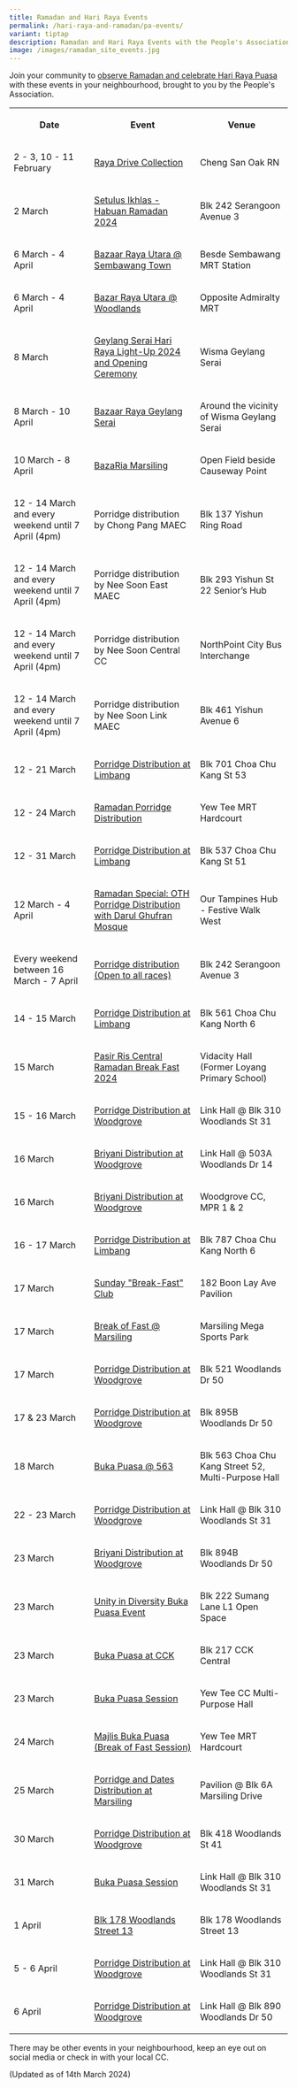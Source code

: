```yaml
---
title: Ramadan and Hari Raya Events
permalink: /hari-raya-and-ramadan/pa-events/
variant: tiptap
description: Ramadan and Hari Raya Events with the People's Association in 2024
image: /images/ramadan_site_events.jpg
---
```

<p>Join your community to <a href="https://www.pa.gov.sg/ramadan-and-hari-raya/ramadan-hari-raya-facts/" rel="noopener noreferrer nofollow" target="_blank">observe Ramadan and celebrate Hari Raya Puasa</a> with
these events in your neighbourhood, brought to you by the People's Association.</p>
<table>
<tbody>
<tr>
<th rowspan="1" colspan="1">
<p>Date</p>
</th>
<th rowspan="1" colspan="1">
<p>Event</p>
</th>
<th rowspan="1" colspan="1">
<p>Venue</p>
</th>
</tr>
<tr>
<td rowspan="1" colspan="1">
<p>2 - 3, 10 - 11 February</p>
</td>
<td rowspan="1" colspan="1">
<p><a href="https://www.facebook.com/Chengsancommunity/posts/pfbid02JhM687kqL5igeytXozCZyFcWNRCqZ3zzQwh4iVQ2pkecE3kCp8rgVpzbwr9NfhCul" rel="noopener noreferrer nofollow" target="_blank">Raya Drive Collection</a>
</p>
</td>
<td rowspan="1" colspan="1">
<p>Cheng San Oak RN</p>
</td>
</tr>
<tr>
<td rowspan="1" colspan="1">
<p>2 March</p>
</td>
<td rowspan="1" colspan="1">
<p><a href="https://www.facebook.com/melayu.braddellheights/posts/pfbid02zvQHYUX6FRNAQWKjKThWLLRyJFdqTNpa2dafTMwJKiTyD7EZNqrAh7DCVoKonSaVl" rel="noopener noreferrer nofollow" target="_blank">Setulus Ikhlas - Habuan Ramadan 2024</a>
</p>
</td>
<td rowspan="1" colspan="1">
<p>Blk 242 Serangoon Avenue 3</p>
</td>
</tr>
<tr>
<td rowspan="1" colspan="1">
<p>6 March - 4 April</p>
</td>
<td rowspan="1" colspan="1">
<p><a href="https://www.facebook.com/sembcentral/posts/pfbid02bic8gEZTnjaqGFoHaAcCiSLLmjmuf1xWHvt1oKEEz9ekjnxjsKj4EJGjeQZUxM1Vl" rel="noopener noreferrer nofollow" target="_blank">Bazaar Raya Utara @ Sembawang Town</a>
</p>
</td>
<td rowspan="1" colspan="1">
<p>Besde Sembawang MRT Station</p>
</td>
</tr>
<tr>
<td rowspan="1" colspan="1">
<p>6 March - 4 April</p>
</td>
<td rowspan="1" colspan="1">
<p><a href="https://www.facebook.com/wdlmaec/posts/pfbid0MzFHJNHwi7SNJmr6jCTppWFtEb5WejBqJV28nRDyriQ37JQvwmTFvtyZQeHGJXs5l" rel="noopener noreferrer nofollow" target="_blank">Bazar Raya Utara @ Woodlands</a>
</p>
</td>
<td rowspan="1" colspan="1">
<p>Opposite Admiralty MRT</p>
</td>
</tr>
<tr>
<td rowspan="1" colspan="1">
<p>8 March</p>
</td>
<td rowspan="1" colspan="1">
<p><a href="https://www.facebook.com/WismaGeylangSerai/posts/pfbid0CUdFtDr6qWAWY9aVeKVgZEm3Gbih9Ajd9d1ppVtpuidhioZfsTWsBjcYpxPGJLXbl" rel="noopener noreferrer nofollow" target="_blank">Geylang Serai Hari Raya Light-Up 2024 and Opening Ceremony</a>
</p>
</td>
<td rowspan="1" colspan="1">
<p>Wisma Geylang Serai</p>
</td>
</tr>
<tr>
<td rowspan="1" colspan="1">
<p>8 March - 10 April</p>
</td>
<td rowspan="1" colspan="1">
<p><a href="https://www.facebook.com/WismaGeylangSerai/posts/pfbid02zzmerai5P8KF8tzCN163rkVvmDMCvNNnA1yFf4WTMsGYosExFujHQEZxCQy1rZLXl" rel="noopener noreferrer nofollow" target="_blank">Bazaar Raya Geylang Serai</a>
</p>
</td>
<td rowspan="1" colspan="1">
<p>Around the vicinity of Wisma Geylang Serai</p>
</td>
</tr>
<tr>
<td rowspan="1" colspan="1">
<p>10 March - 8 April</p>
</td>
<td rowspan="1" colspan="1">
<p><a href="https://www.facebook.com/MarsilingHome/posts/pfbid02JHeVkS4SMPNBZM6doJrC8oPaLfBethuTTWGvu3NbRndZtu4VjyW9h3NK9jaNump1l" rel="noopener noreferrer nofollow" target="_blank">BazaRia Marsiling</a>
</p>
</td>
<td rowspan="1" colspan="1">
<p>Open Field beside Causeway Point</p>
</td>
</tr>
<tr>
<td rowspan="1" colspan="1">
<p>12 - 14 March and every weekend until 7 April (4pm)</p>
</td>
<td rowspan="1" colspan="1">
<p>Porridge distribution by Chong Pang MAEC</p>
</td>
<td rowspan="1" colspan="1">
<p>Blk 137 Yishun Ring Road</p>
</td>
</tr>
<tr>
<td rowspan="1" colspan="1">
<p>12 - 14 March and every weekend until 7 April (4pm)</p>
</td>
<td rowspan="1" colspan="1">
<p>Porridge distribution by Nee Soon East MAEC</p>
</td>
<td rowspan="1" colspan="1">
<p>Blk 293 Yishun St 22 Senior’s Hub</p>
</td>
</tr>
<tr>
<td rowspan="1" colspan="1">
<p>12 - 14 March and every weekend until 7 April (4pm)</p>
</td>
<td rowspan="1" colspan="1">
<p>Porridge distribution by Nee Soon Central CC</p>
</td>
<td rowspan="1" colspan="1">
<p>NorthPoint City Bus Interchange</p>
</td>
</tr>
<tr>
<td rowspan="1" colspan="1">
<p>12 - 14 March and every weekend until 7 April (4pm)</p>
</td>
<td rowspan="1" colspan="1">
<p>Porridge distribution by Nee Soon Link MAEC</p>
</td>
<td rowspan="1" colspan="1">
<p>Blk 461 Yishun Avenue 6</p>
</td>
</tr>
<tr>
<td rowspan="1" colspan="1">
<p>12 - 21 March</p>
</td>
<td rowspan="1" colspan="1">
<p><a href="https://www.facebook.com/M3atMarsilingYewTee/posts/pfbid02yc4p8zA8WxhTJbiBchZTvKHmPpyZ4d371EnzPUuJo8wQrbmYinkhuFxHsdmifc8xl" rel="noopener noreferrer nofollow" target="_blank">Porridge Distribution at Limbang</a>
</p>
</td>
<td rowspan="1" colspan="1">
<p>Blk 701 Choa Chu Kang St 53</p>
</td>
</tr>
<tr>
<td rowspan="1" colspan="1">
<p>12 - 24 March</p>
</td>
<td rowspan="1" colspan="1">
<p><a href="https://www.facebook.com/M3atMarsilingYewTee/posts/pfbid02yc4p8zA8WxhTJbiBchZTvKHmPpyZ4d371EnzPUuJo8wQrbmYinkhuFxHsdmifc8xl" rel="noopener noreferrer nofollow" target="_blank">Ramadan Porridge Distribution</a>
</p>
</td>
<td rowspan="1" colspan="1">
<p>Yew Tee MRT Hardcourt</p>
</td>
</tr>
<tr>
<td rowspan="1" colspan="1">
<p>12 - 31 March</p>
</td>
<td rowspan="1" colspan="1">
<p><a href="https://www.facebook.com/M3atMarsilingYewTee/posts/pfbid02yc4p8zA8WxhTJbiBchZTvKHmPpyZ4d371EnzPUuJo8wQrbmYinkhuFxHsdmifc8xl" rel="noopener noreferrer nofollow" target="_blank">Porridge Distribution at Limbang</a>
</p>
</td>
<td rowspan="1" colspan="1">
<p>Blk 537 Choa Chu Kang St 51</p>
</td>
</tr>
<tr>
<td rowspan="1" colspan="1">
<p>12 March - 4 April</p>
</td>
<td rowspan="1" colspan="1">
<p><a href="https://www.facebook.com/OurTampinesHub/posts/pfbid0zjp8MvKvLziehuHfF6ynWR12foBSwZbw3vrwP6aBCf4e78v7op2NZAufu7yJm7Upl" rel="noopener noreferrer nofollow" target="_blank">Ramadan Special: OTH Porridge Distribution with Darul Ghufran Mosque</a>
</p>
</td>
<td rowspan="1" colspan="1">
<p>Our Tampines Hub - Festive Walk West</p>
</td>
</tr>
<tr>
<td rowspan="1" colspan="1">
<p>Every weekend between 16 March - 7 April</p>
</td>
<td rowspan="1" colspan="1">
<p><a href="https://www.facebook.com/melayu.braddellheights/posts/pfbid0VFUEn4JgRz9vQKLwVJm9uyz6rYByNSE61V83svsKHgJwc5wh8EG6W2MtZGJUoeibl" rel="noopener noreferrer nofollow" target="_blank">Porridge distribution (Open to all races)</a>
</p>
</td>
<td rowspan="1" colspan="1">
<p>Blk 242 Serangoon Avenue 3</p>
</td>
</tr>
<tr>
<td rowspan="1" colspan="1">
<p>14 - 15 March</p>
</td>
<td rowspan="1" colspan="1">
<p><a href="https://www.facebook.com/M3atMarsilingYewTee/posts/pfbid02yc4p8zA8WxhTJbiBchZTvKHmPpyZ4d371EnzPUuJo8wQrbmYinkhuFxHsdmifc8xl" rel="noopener noreferrer nofollow" target="_blank">Porridge Distribution at Limbang</a>
</p>
</td>
<td rowspan="1" colspan="1">
<p>Blk 561 Choa Chu Kang North 6</p>
</td>
</tr>
<tr>
<td rowspan="1" colspan="1">
<p>15 March</p>
</td>
<td rowspan="1" colspan="1">
<p><a href="https://www.facebook.com/pasirriscentralco/posts/pfbid0w9SKvapE8zhgKTd44F9Vtq59chYzyVCkarPfAk5gQHFJ6fNVQKH3Mm9kcCm8entzl" rel="noopener noreferrer nofollow" target="_blank">Pasir Ris Central Ramadan Break Fast 2024</a>
</p>
</td>
<td rowspan="1" colspan="1">
<p>Vidacity Hall (Former Loyang Primary School)</p>
</td>
</tr>
<tr>
<td rowspan="1" colspan="1">
<p>15 - 16 March</p>
</td>
<td rowspan="1" colspan="1">
<p><a href="https://www.facebook.com/M3atMarsilingYewTee/posts/pfbid02yc4p8zA8WxhTJbiBchZTvKHmPpyZ4d371EnzPUuJo8wQrbmYinkhuFxHsdmifc8xl" rel="noopener noreferrer nofollow" target="_blank">Porridge Distribution at Woodgrove</a>
</p>
</td>
<td rowspan="1" colspan="1">
<p>Link Hall @ Blk 310 Woodlands St 31</p>
</td>
</tr>
<tr>
<td rowspan="1" colspan="1">
<p>16 March</p>
</td>
<td rowspan="1" colspan="1">
<p><a href="https://www.facebook.com/M3atMarsilingYewTee/posts/pfbid02yc4p8zA8WxhTJbiBchZTvKHmPpyZ4d371EnzPUuJo8wQrbmYinkhuFxHsdmifc8xl" rel="noopener noreferrer nofollow" target="_blank">Briyani Distribution at Woodgrove</a>
</p>
</td>
<td rowspan="1" colspan="1">
<p>Link Hall @ 503A Woodlands Dr 14</p>
</td>
</tr>
<tr>
<td rowspan="1" colspan="1">
<p>16 March</p>
</td>
<td rowspan="1" colspan="1">
<p><a href="https://www.facebook.com/M3atMarsilingYewTee/posts/pfbid02yc4p8zA8WxhTJbiBchZTvKHmPpyZ4d371EnzPUuJo8wQrbmYinkhuFxHsdmifc8xl" rel="noopener noreferrer nofollow" target="_blank">Briyani Distribution at Woodgrove</a>
</p>
</td>
<td rowspan="1" colspan="1">
<p>Woodgrove CC, MPR 1 &amp; 2</p>
</td>
</tr>
<tr>
<td rowspan="1" colspan="1">
<p>16 - 17 March</p>
</td>
<td rowspan="1" colspan="1">
<p><a href="https://www.facebook.com/M3atMarsilingYewTee/posts/pfbid02yc4p8zA8WxhTJbiBchZTvKHmPpyZ4d371EnzPUuJo8wQrbmYinkhuFxHsdmifc8xl" rel="noopener noreferrer nofollow" target="_blank">Porridge Distribution at Limbang</a>
</p>
</td>
<td rowspan="1" colspan="1">
<p>Blk 787 Choa Chu Kang North 6</p>
</td>
</tr>
<tr>
<td rowspan="1" colspan="1">
<p>17 March</p>
</td>
<td rowspan="1" colspan="1">
<p><a href="https://www.facebook.com/blmg183/posts/pfbid0xAX6azVCYgsrvH4KXA1i6t22Usg9r9uqSFQKfmJfcbn7TQxvv6pAkTm7rKHxRGsil" rel="noopener noreferrer nofollow" target="_blank">Sunday "Break-Fast" Club</a>
</p>
</td>
<td rowspan="1" colspan="1">
<p>182 Boon Lay Ave Pavilion</p>
</td>
</tr>
<tr>
<td rowspan="1" colspan="1">
<p>17 March</p>
</td>
<td rowspan="1" colspan="1">
<p><a href="https://www.facebook.com/M3atMarsilingYewTee/posts/pfbid02yc4p8zA8WxhTJbiBchZTvKHmPpyZ4d371EnzPUuJo8wQrbmYinkhuFxHsdmifc8xl" rel="noopener noreferrer nofollow" target="_blank">Break of Fast @ Marsiling</a>
</p>
</td>
<td rowspan="1" colspan="1">
<p>Marsiling Mega Sports Park</p>
</td>
</tr>
<tr>
<td rowspan="1" colspan="1">
<p>17 March</p>
</td>
<td rowspan="1" colspan="1">
<p><a href="https://www.facebook.com/M3atMarsilingYewTee/posts/pfbid02yc4p8zA8WxhTJbiBchZTvKHmPpyZ4d371EnzPUuJo8wQrbmYinkhuFxHsdmifc8xl" rel="noopener noreferrer nofollow" target="_blank">Porridge Distribution at Woodgrove</a>
</p>
</td>
<td rowspan="1" colspan="1">
<p>Blk 521 Woodlands Dr 50</p>
</td>
</tr>
<tr>
<td rowspan="1" colspan="1">
<p>17 &amp; 23 March</p>
</td>
<td rowspan="1" colspan="1">
<p><a href="https://www.facebook.com/M3atMarsilingYewTee/posts/pfbid02yc4p8zA8WxhTJbiBchZTvKHmPpyZ4d371EnzPUuJo8wQrbmYinkhuFxHsdmifc8xl" rel="noopener noreferrer nofollow" target="_blank">Porridge Distribution at Woodgrove</a>
</p>
</td>
<td rowspan="1" colspan="1">
<p>Blk 895B Woodlands Dr 50</p>
</td>
</tr>
<tr>
<td rowspan="1" colspan="1">
<p>18 March</p>
</td>
<td rowspan="1" colspan="1">
<p><a href="https://www.facebook.com/M3atMarsilingYewTee/posts/pfbid02yc4p8zA8WxhTJbiBchZTvKHmPpyZ4d371EnzPUuJo8wQrbmYinkhuFxHsdmifc8xl" rel="noopener noreferrer nofollow" target="_blank">Buka Puasa @ 563</a>
</p>
</td>
<td rowspan="1" colspan="1">
<p>Blk 563 Choa Chu Kang Street 52, Multi-Purpose Hall</p>
</td>
</tr>
<tr>
<td rowspan="1" colspan="1">
<p>22 - 23 March</p>
</td>
<td rowspan="1" colspan="1">
<p><a href="https://www.facebook.com/M3atMarsilingYewTee/posts/pfbid02yc4p8zA8WxhTJbiBchZTvKHmPpyZ4d371EnzPUuJo8wQrbmYinkhuFxHsdmifc8xl" rel="noopener noreferrer nofollow" target="_blank">Porridge Distribution at Woodgrove</a>
</p>
</td>
<td rowspan="1" colspan="1">
<p>Link Hall @ Blk 310 Woodlands St 31</p>
</td>
</tr>
<tr>
<td rowspan="1" colspan="1">
<p>23 March</p>
</td>
<td rowspan="1" colspan="1">
<p><a href="https://www.facebook.com/M3atMarsilingYewTee/posts/pfbid02yc4p8zA8WxhTJbiBchZTvKHmPpyZ4d371EnzPUuJo8wQrbmYinkhuFxHsdmifc8xl" rel="noopener noreferrer nofollow" target="_blank">Briyani Distribution at Woodgrove</a>
</p>
</td>
<td rowspan="1" colspan="1">
<p>Blk 894B Woodlands Dr 50</p>
</td>
</tr>
<tr>
<td rowspan="1" colspan="1">
<p>23 March</p>
</td>
<td rowspan="1" colspan="1">
<p><a href="https://www.facebook.com/punggolwestmaec/posts/pfbid02YAkAeyFByMpu3ua7bErTj6pf5LR8tgWjFxHkcTgWPWoZuXWiykdUCjD9bwWbkdQel" rel="noopener noreferrer nofollow" target="_blank">Unity in Diversity Buka Puasa Event</a>
</p>
</td>
<td rowspan="1" colspan="1">
<p>Blk 222 Sumang Lane L1 Open Space</p>
</td>
</tr>
<tr>
<td rowspan="1" colspan="1">
<p>23 March</p>
</td>
<td rowspan="1" colspan="1">
<p><a href="https://www.facebook.com/ChuaChuKangOurHome/posts/pfbid0PLzFjj6YuRB4xRaG91BP7egYtU6Ren8nuU4rUWkgyWRqaMcfw93XSuCpT5fANkBdl" rel="noopener noreferrer nofollow" target="_blank">Buka Puasa at CCK</a>
</p>
</td>
<td rowspan="1" colspan="1">
<p>Blk 217 CCK Central</p>
</td>
</tr>
<tr>
<td rowspan="1" colspan="1">
<p>23 March</p>
</td>
<td rowspan="1" colspan="1">
<p><a href="https://www.facebook.com/M3atMarsilingYewTee/posts/pfbid02yc4p8zA8WxhTJbiBchZTvKHmPpyZ4d371EnzPUuJo8wQrbmYinkhuFxHsdmifc8xl" rel="noopener noreferrer nofollow" target="_blank">Buka Puasa Session</a>
</p>
</td>
<td rowspan="1" colspan="1">
<p>Yew Tee CC Multi-Purpose Hall</p>
</td>
</tr>
<tr>
<td rowspan="1" colspan="1">
<p>24 March</p>
</td>
<td rowspan="1" colspan="1">
<p><a href="https://www.facebook.com/M3atMarsilingYewTee/posts/pfbid02yc4p8zA8WxhTJbiBchZTvKHmPpyZ4d371EnzPUuJo8wQrbmYinkhuFxHsdmifc8xl" rel="noopener noreferrer nofollow" target="_blank">Majlis Buka Puasa (Break of Fast Session)</a>
</p>
</td>
<td rowspan="1" colspan="1">
<p>Yew Tee MRT Hardcourt</p>
</td>
</tr>
<tr>
<td rowspan="1" colspan="1">
<p>25 March</p>
</td>
<td rowspan="1" colspan="1">
<p><a href="https://www.facebook.com/M3atMarsilingYewTee/posts/pfbid02yc4p8zA8WxhTJbiBchZTvKHmPpyZ4d371EnzPUuJo8wQrbmYinkhuFxHsdmifc8xl" rel="noopener noreferrer nofollow" target="_blank">Porridge and Dates Distribution at Marsiling</a>
</p>
</td>
<td rowspan="1" colspan="1">
<p>Pavilion @ Blk 6A Marsiling Drive</p>
</td>
</tr>
<tr>
<td rowspan="1" colspan="1">
<p>30 March</p>
</td>
<td rowspan="1" colspan="1">
<p><a href="https://www.facebook.com/M3atMarsilingYewTee/posts/pfbid02yc4p8zA8WxhTJbiBchZTvKHmPpyZ4d371EnzPUuJo8wQrbmYinkhuFxHsdmifc8xl" rel="noopener noreferrer nofollow" target="_blank">Porridge Distribution at Woodgrove</a>
</p>
</td>
<td rowspan="1" colspan="1">
<p>Blk 418 Woodlands St 41</p>
</td>
</tr>
<tr>
<td rowspan="1" colspan="1">
<p>31 March</p>
</td>
<td rowspan="1" colspan="1">
<p><a href="https://www.facebook.com/M3atMarsilingYewTee/posts/pfbid02yc4p8zA8WxhTJbiBchZTvKHmPpyZ4d371EnzPUuJo8wQrbmYinkhuFxHsdmifc8xl" rel="noopener noreferrer nofollow" target="_blank">Buka Puasa Session</a>
</p>
</td>
<td rowspan="1" colspan="1">
<p>Link Hall @ Blk 310 Woodlands St 31</p>
</td>
</tr>
<tr>
<td rowspan="1" colspan="1">
<p>1 April</p>
</td>
<td rowspan="1" colspan="1">
<p><a href="https://www.facebook.com/M3atMarsilingYewTee/posts/pfbid02yc4p8zA8WxhTJbiBchZTvKHmPpyZ4d371EnzPUuJo8wQrbmYinkhuFxHsdmifc8xl" rel="noopener noreferrer nofollow" target="_blank">Blk 178 Woodlands Street 13</a>
</p>
</td>
<td rowspan="1" colspan="1">
<p>Blk 178 Woodlands Street 13</p>
</td>
</tr>
<tr>
<td rowspan="1" colspan="1">
<p>5 - 6 April</p>
</td>
<td rowspan="1" colspan="1">
<p><a href="https://www.facebook.com/M3atMarsilingYewTee/posts/pfbid02yc4p8zA8WxhTJbiBchZTvKHmPpyZ4d371EnzPUuJo8wQrbmYinkhuFxHsdmifc8xl" rel="noopener noreferrer nofollow" target="_blank">Porridge Distribution at Woodgrove</a>
</p>
</td>
<td rowspan="1" colspan="1">
<p>Link Hall @ Blk 310 Woodlands St 31</p>
</td>
</tr>
<tr>
<td rowspan="1" colspan="1">
<p>6 April</p>
</td>
<td rowspan="1" colspan="1">
<p><a href="https://www.facebook.com/M3atMarsilingYewTee/posts/pfbid02yc4p8zA8WxhTJbiBchZTvKHmPpyZ4d371EnzPUuJo8wQrbmYinkhuFxHsdmifc8xl" rel="noopener noreferrer nofollow" target="_blank">Porridge Distribution at Woodgrove</a>
</p>
</td>
<td rowspan="1" colspan="1">
<p>Link Hall @ Blk 890 Woodlands Dr 50</p>
</td>
</tr>
</tbody>
</table>
<p>There may be other events in your neighbourhood, keep an eye out on social
media or check in with your local CC.</p>
<p>(Updated as of 14th March 2024)</p>